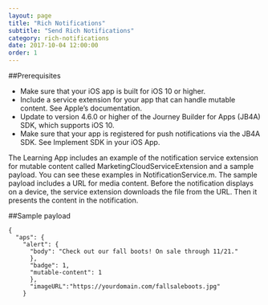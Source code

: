 ```yaml
---
layout: page
title: "Rich Notifications"
subtitle: "Send Rich Notifications"
category: rich-notifications
date: 2017-10-04 12:00:00
order: 1
---
```


##Prerequisites

* Make sure that your iOS app is built for iOS 10 or higher.
* Include a service extension for your app that can handle mutable content. See Apple’s documentation.
* Update to version 4.6.0 or higher of the Journey Builder for Apps (JB4A) SDK, which supports iOS 10.
* Make sure that your app is registered for push notifications via the JB4A SDK. See Implement SDK in your iOS App.

The Learning App includes an example of the notification service extension for mutable content called MarketingCloudServiceExtension and a sample payload. You can see these examples in NotificationService.m. The sample payload includes a URL for media content. Before the notification displays on a device, the service extension downloads the file from the URL. Then it presents the content in the notification.

##Sample payload
```
{
  "aps": {
    "alert": {
      "body": "Check out our fall boots! On sale through 11/21."
      },
      "badge": 1,
      "mutable-content": 1
      },
      "imageURL":"https://yourdomain.com/fallsaleboots.jpg"
    }
```
